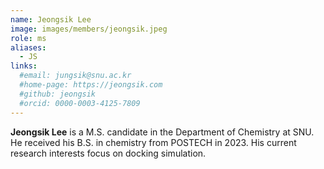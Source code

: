 ```yaml
---
name: Jeongsik Lee
image: images/members/jeongsik.jpeg
role: ms
aliases:
  - JS
links: 
  #email: jungsik@snu.ac.kr
  #home-page: https://jeongsik.com
  #github: jeongsik
  #orcid: 0000-0003-4125-7809
---
```


**Jeongsik Lee** is a M.S. candidate in the Department of Chemistry at SNU. He received his B.S. in chemistry from POSTECH in 2023. His current research interests focus on docking simulation.
